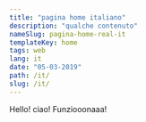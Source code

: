 ```yaml
---
title: "pagina home italiano"
description: "qualche contenuto"
nameSlug: pagina-home-real-it
templateKey: home
tags: web
lang: it
date: "05-03-2019"
path: /it/
slug: /it/
---
```


Hello! ciao! Funziooonaaa!
